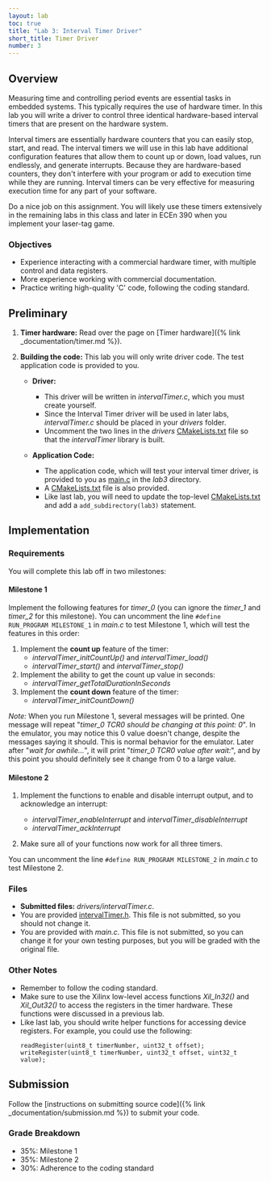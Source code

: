 ```yaml
---
layout: lab
toc: true
title: "Lab 3: Interval Timer Driver"
short_title: Timer Driver
number: 3
---
```

## Overview 

Measuring time and controlling period events are essential tasks in embedded systems.  This typically requires the use of hardware timer.  In this lab you will write a driver to control three identical hardware-based interval timers that are present on the hardware system.

Interval timers are essentially hardware counters that you can easily stop, start, and read.  The interval timers we will use in this lab have additional configuration features that allow them to count up or down, load values, run endlessly, and generate interrupts.  Because they are hardware-based counters, they don't interfere with your program or add to execution time while they are running.  Interval timers can be very effective for measuring execution time for any part of your software. 
 
Do a nice job on this assignment. You will likely use these timers extensively in the remaining labs in this class and later in ECEn 390 when you implement your laser-tag game. 

### Objectives 
  * Experience interacting with a commercial hardware timer, with multiple control and data registers.
  * More experience working with commercial documentation.
  * Practice writing high-quality 'C' code, following the coding standard.

## Preliminary 

1. **Timer hardware:** Read over the page on [Timer hardware]({% link _documentation/timer.md %}).

1. **Building the code:** This lab you will only write driver code.  The test application code is provided to you.
    * **Driver:** 
        * This driver will be written in *intervalTimer.c*, which you must create yourself.  
        * Since the Interval Timer driver will be used in later labs, *intervalTimer.c* should be placed in your *drivers* folder.
        * Uncomment the two lines in the *drivers* [CMakeLists.txt](https://github.com/byu-cpe/ecen330_student/blob/main/drivers/CMakeLists.txt) file so that the *intervalTimer* library is built.  

    * **Application Code:**
        * The application code, which will test your interval timer driver, is provided to you as [main.c](https://github.com/byu-cpe/ecen330_student/blob/main/lab3/main.c) in the *lab3* directory.  
        * A [CMakeLists.txt](https://github.com/byu-cpe/ecen330_student/tree/main/lab3) file is also provided.
        * Like last lab, you will need to update the top-level [CMakeLists.txt](https://github.com/byu-cpe/ecen330_student/blob/main/CMakeLists.txt) and add a `add_subdirectory(lab3)` statement.



## Implementation



### Requirements 

You will complete this lab off in two milestones:

#### Milestone 1

Implement the following features for *timer_0* (you can ignore the *timer_1* and *timer_2* for this milestone). You can uncomment the line `#define RUN_PROGRAM MILESTONE_1` in *main.c* to test Milestone 1, which will test the features in this order:

  1. Implement the **count up** feature of the timer:
      * *intervalTimer_initCountUp()* and *intervalTimer_load()*
      * *intervalTimer_start()* and *intervalTimer_stop()*
  1. Implement the ability to get the count up value in seconds:
      * *intervalTimer_getTotalDurationInSeconds*
  1. Implement the **count down** feature of the timer:
      * *intervalTimer_initCountDown()*
  
*Note:* When you run Milestone 1, several messages will be printed.  One message will repeat "*timer_0 TCR0 should be changing at this point: 0*".  In the emulator, you may notice this 0 value doesn't change, despite the messages saying it should.  This is normal behavior for the emulator.  Later after "*wait for awhile...*", it will print "*timer_0 TCR0 value after wait:*", and by this point you should definitely see it change from 0 to a large value. 

#### Milestone 2 
  1. Implement the functions to enable and disable interrupt output, and to acknowledge an interrupt:
      * *intervalTimer_enableInterrupt* and *intervalTimer_disableInterrupt*
      * *intervalTimer_ackInterrupt*

  1. Make sure all of your functions now work for all three timers.  

You can uncomment the line `#define RUN_PROGRAM MILESTONE_2` in *main.c* to test Milestone 2.


### Files
  - **Submitted files:** *drivers/intervalTimer.c*.
  - You are provided [intervalTimer.h](https://github.com/byu-cpe/ecen330_student/blob/main/drivers/intervalTimer.h). This file is not submitted, so you should not change it.
  - You are provided with *main.c*.  This file is not submitted, so you can change it for your own testing purposes, but you will be graded with the original file.

### Other Notes
  - Remember to follow the coding standard.
  - Make sure to use the Xilinx low-level access functions *Xil_In32()* and *Xil_Out32()* to access the registers in the timer hardware. These functions were discussed in a previous lab.
  - Like last lab, you should write helper functions for accessing device registers.  For example, you could use the following:
      ```
      readRegister(uint8_t timerNumber, uint32_t offset);
      writeRegister(uint8_t timerNumber, uint32_t offset, uint32_t value);
      ```

## Submission
Follow the [instructions on submitting source code]({% link _documentation/submission.md %}) to submit your code.

### Grade Breakdown 
  * 35%: Milestone 1
  * 35%: Milestone 2
  * 30%: Adherence to the coding standard
